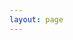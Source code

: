 ```yaml
---
layout: page
---
```


<script setup>
import {
  VPTeamPage,
  VPTeamPageTitle,
  VPTeamMembers
} from 'vitepress/theme'
import { ref } from 'vue'

const members = ref([
  {
    avatar: 'https://avatars.githubusercontent.com/u/57162776?v=4',
    name: 'Jinshaohui',
    title: 'Creator',
    desc: '一切慢慢来',
    links: [
      { icon: 'github', link: 'https://github.com/shaohui-jin' },
      { icon: 'wechat' },
      { icon: 'qq' }
    ]
  },
])
</script>

<VPTeamPage>
  <VPTeamPageTitle>
    <template #title>
      我们的团队
    </template>
    <template #lead>
      本站的开发由以下组员联合开发，介绍如下。
    </template>
  </VPTeamPageTitle>
  <VPTeamMembers
    :members="members"
  />
</VPTeamPage>






